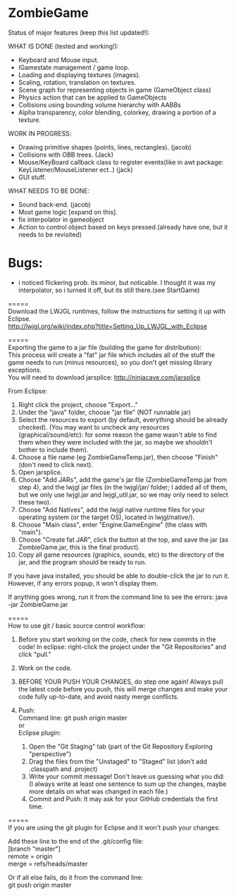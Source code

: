 ZombieGame
==========
Status of major features (keep this list updated!):

WHAT IS DONE (tested and working!):  
* Keyboard and Mouse input.  
* IGamestate management / game loop.  
* Loading and displaying textures (images).  
* Scaling, rotation, translation on textures.  
* Scene graph for representing objects in game (GameObject class)  
* Physics action that can be applied to GameObjects  
* Collisions using bounding volume hierarchy with AABBs   
* Alpha transparency, color blending, colorkey, drawing a portion of a texture.  

WORK IN PROGRESS:  
* Drawing primitive shapes (points, lines, rectangles). (jacob)  
* Collisions with OBB trees. (Jack)  
* Mouse/KeyBoard callback class to register events(like in awt package:   KeyListener/MouseListener ect..) (jack)  
* GUI stuff.

WHAT NEEDS TO BE DONE:  
* Sound back-end. (jacob)  
* Most game logic [expand on this].  
* fix interpolator in gameobject  
* Action to control object based on keys pressed.(already have one, but it needs to be revisited)  

Bugs:
======
* i noticed flickering prob. its minor, but noticable. I thought it was my interpolator, so i turned it off, but its still there.(see StartGame)




=====  
Download the LWJGL runtimes, follow the instructions for setting it up with Eclipse.  
http://lwjgl.org/wiki/index.php?title=Setting_Up_LWJGL_with_Eclipse

=====  
Exporting the game to a jar file (building the game for distribution):  
This process will create a "fat" jar file which includes all of the stuff the game needs to run (minus resources), so you don't get missing library exceptions.   
You will need to download jarsplice: http://ninjacave.com/jarsplice  

From Eclipse:  
1) Right click the project, choose "Export..."  
2) Under the "java" folder, choose "jar file" (NOT runnable jar)  
3) Select the resources to export (by default, everything should be already checked). (You may want to uncheck any resources (graphical/sound/etc): for some reason the game wasn't able to find them when they were included with the jar, so maybe we shouldn't bother to include them).  
4) Choose a file name (eg ZombieGameTemp.jar), then choose "Finish" (don't need to click next).  
5) Open jarsplice.  
6) Choose "Add JARs", add the game's jar file (ZombieGameTemp.jar from step 4), and the lwjgl jar files (in the lwjgl/jar/ folder; I added all of them, but we only use lwjgl.jar and lwjgl_util.jar, so we may only need to select these two).  
7) Choose "Add Natives", add the lwjgl native runtime files for your operating system (or the target OS), located in lwjgl/native/<OS>).  
8) Choose "Main class", enter "Engine.GameEngine" (the class with "main").  
9) Choose "Create fat JAR", click the button at the top, and save the jar (as ZombieGame.jar, this is the final product).  
10) Copy all game resources (graphics, sounds, etc) to the directory of the jar, and the program should be ready to run.  

If you have java installed, you should be able to double-click the jar to run it. However, if any errors popup, it won't display them.

If anything goes wrong, run it from the command line to see the errors:
java -jar ZombieGame.jar

=====  
How to use git / basic source control workflow:

1) Before you start working on the code, check for new commits in the code!
In eclipse: right-click the project under the "Git Repositories" and click "pull."
	
2) Work on the code.

3) BEFORE YOUR PUSH YOUR CHANGES, do step one again! Always pull the latest code before you push, this will merge changes and make your code fully up-to-date, and avoid nasty merge conflicts.
	
4) Push:  
Command line: git push origin master  
or  
Eclipse plugin:   
	1. Open the "Git Staging" tab (part of the Git Repository Exploring "perspective")  
	2. Drag the files from the "Unstaged" to "Staged" list (don't add .classpath and .project)  
	3. Write your commit message! Don't leave us guessing what you did: (I always write at least one sentence to sum up the changes, maybe more details on what was changed in each file.)  
	4. Commit and Push: It may ask for your GitHub credentials the first time.  

=====  
If you are using the git plugin for Eclipse and it won't push your changes:

Add these line to the end of the .git/config file:  
	[branch "master"]  
    	remote = origin  
    	merge = refs/heads/master	  

Or if all else fails, do it from the command line:   
		git push origin master
			
